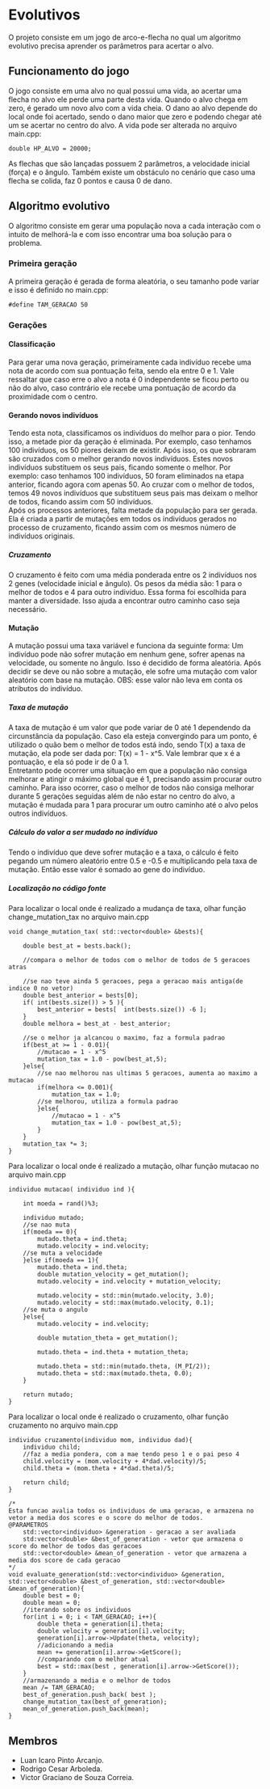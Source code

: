 # Evolutivos
O projeto consiste em um jogo de arco-e-flecha no qual um algoritmo evolutivo precisa aprender os parâmetros para acertar o alvo.
## Funcionamento do jogo
O jogo consiste em uma alvo no qual possui uma vida, ao acertar uma flecha no alvo ele perde uma parte desta vida. Quando o alvo chega em zero, é gerado um novo alvo com a vida cheia. O dano ao alvo depende do local onde foi acertado, sendo o dano maior que zero e podendo chegar até um se acertar no centro do alvo. A vida pode ser alterada no arquivo main.cpp:
```
double HP_ALVO = 20000;
```
As flechas que são lançadas possuem 2 parâmetros, a velocidade inicial (força) e o ângulo. Também existe um obstáculo no cenário que caso uma flecha se colida, faz 0 pontos e causa 0 de dano.
## Algoritmo evolutivo
O algoritmo consiste em gerar uma população nova a cada interação com o intuito de melhorá-la e com isso encontrar uma boa solução para o problema.
### Primeira geração
A primeira geração é gerada de forma aleatória, o seu tamanho pode variar e isso é definido no main.cpp:
```
#define TAM_GERACAO 50
```
### Gerações
#### Classificação
Para gerar uma nova geração, primeiramente cada indivíduo recebe uma nota de acordo com sua pontuação feita, sendo ela entre 0 e 1. Vale ressaltar que caso erre o alvo a nota é 0 independente se ficou perto ou não do alvo, caso contrário ele recebe uma pontuação de acordo da proximidade com o centro.
#### Gerando novos indivíduos
Tendo esta nota, classificamos os indivíduos do melhor para o pior. Tendo isso, a metade pior da geração é eliminada. Por exemplo, caso tenhamos 100 indivíduos, os 50 piores deixam de existir. Após isso, os que sobraram são cruzados com o melhor gerando novos indivíduos. Estes novos indivíduos substituem os seus pais, ficando somente o melhor. Por exemplo: caso tenhamos 100 indivíduos, 50 foram eliminados na etapa anterior, ficando agora com apenas 50. Ao cruzar com o melhor de todos, temos 49 novos indivíduos que substituem seus pais mas deixam o melhor de todos, ficando assim com 50 indivíduos.   
Após os processos anteriores, falta metade da população para ser gerada. Ela é criada a partir de mutações em todos os indivíduos gerados no processo de cruzamento, ficando assim com os mesmos número de indivíduos originais.
##### Cruzamento
O cruzamento é feito com uma média ponderada entre os 2 indivíduos nos 2 genes (velocidade inicial e ângulo). Os pesos da média são: 1 para o melhor de todos e 4 para outro indivíduo. Essa forma foi escolhida para manter a diversidade. Isso ajuda a encontrar outro caminho caso seja necessário.
#### Mutação
A mutação possui uma taxa variável e funciona da seguinte forma: Um indivíduo pode não sofrer mutação em nenhum gene, sofrer apenas na velocidade, ou somente no ângulo. Isso é decidido de forma aleatória. Após decidir se deve ou não sobre a mutação, ele sofre uma mutação com valor aleatório com base na mutação. OBS: esse valor não leva em conta os atributos do indivíduo.
##### Taxa de mutação
A taxa de mutação é um valor que pode variar de 0 até 1 dependendo da circunstância da população. Caso ela esteja convergindo para um ponto, é utilizado o quão bem o melhor de todos está indo, sendo T(x) a taxa de mutação, ela pode ser dada por: T(x) = 1 - x^5. Vale lembrar que x é a pontuação, e ela só pode ir de 0 a 1.   
Entretanto pode ocorrer uma situação em que a população não consiga melhorar e atingir o máximo global que é 1, precisando assim procurar outro caminho. Para isso ocorrer, caso o melhor de todos não consiga melhorar durante 5 gerações seguidas além de não estar no centro do alvo, a mutação é mudada para 1 para procurar um outro caminho até o alvo pelos outros indivíduos.
##### Cálculo do valor a ser mudado no indivíduo
Tendo o indivíduo que deve sofrer mutação e a taxa, o cálculo é feito pegando um número aleatório entre 0.5 e -0.5 e multiplicando pela taxa de mutação. Então esse valor é somado ao gene do indivíduo.
##### Localização no código fonte
Para localizar o local onde é realizado a mudança de taxa, olhar função change_mutation_tax no arquivo main.cpp
```
void change_mutation_tax( std::vector<double> &bests){
 
    double best_at = bests.back();
 
    //compara o melhor de todos com o melhor de todos de 5 geracoes atras
    
    //se nao teve ainda 5 geracoes, pega a geracao mais antiga(de indice 0 no vetor)
    double best_anterior = bests[0];
    if( int(bests.size()) > 5 ){
        best_anterior = bests[  int(bests.size()) -6 ];
    }
    double melhora = best_at - best_anterior;
 
    //se o melhor ja alcancou o maximo, faz a formula padrao
    if(best_at >= 1 - 0.01){
        //mutacao = 1 - x^5
        mutation_tax = 1.0 - pow(best_at,5);
    }else{
        //se nao melhorou nas ultimas 5 geracoes, aumenta ao maximo a mutacao
        if(melhora <= 0.001){
            mutation_tax = 1.0;
        //se melhorou, utiliza a formula padrao
        }else{
            //mutacao = 1 - x^5
            mutation_tax = 1.0 - pow(best_at,5);
        }
    }
    mutation_tax *= 3;
}

```
Para localizar o local onde é realizado a mutação, olhar função mutacao
no arquivo main.cpp
```
individuo mutacao( individuo ind ){
 
    int moeda = rand()%3;
 
    individuo mutado;
    //se nao muta
    if(moeda == 0){
        mutado.theta = ind.theta;
        mutado.velocity = ind.velocity;
    //se muta a velocidade
    }else if(moeda == 1){
        mutado.theta = ind.theta;
        double mutation_velocity = get_mutation();
        mutado.velocity = ind.velocity + mutation_velocity;
 
        mutado.velocity = std::min(mutado.velocity, 3.0);
        mutado.velocity = std::max(mutado.velocity, 0.1);
    //se muta o angulo
    }else{
        mutado.velocity = ind.velocity;
 
        double mutation_theta = get_mutation();
 
        mutado.theta = ind.theta + mutation_theta;
 
        mutado.theta = std::min(mutado.theta, (M_PI/2));
        mutado.theta = std::max(mutado.theta, 0.0);
    }
 
    return mutado; 
}

```
Para localizar o local onde é realizado o cruzamento, olhar função cruzamento
no arquivo main.cpp
```
individuo cruzamento(individuo mom, individuo dad){
    individuo child;
    //faz a media pondera, com a mae tendo peso 1 e o pai peso 4
    child.velocity = (mom.velocity + 4*dad.velocity)/5;
    child.theta = (mom.theta + 4*dad.theta)/5;
 
    return child;
}
 
/*
Esta funcao avalia todos os individuos de uma geracao, e armazena no 
vetor a media dos scores e o score do melhor de todos.
@PARAMETROS
    std::vector<individuo> &generation - geracao a ser avaliada
    std:vector<double> &best_of_generation - vetor que armazena o score do melhor de todos das geracoes
    std::vector<double> &mean_of_generation - vetor que armazena a media dos score de cada geracao
*/
void evaluate_generation(std::vector<individuo> &generation, std::vector<double> &best_of_generation, std::vector<double> &mean_of_generation){
    double best = 0;
    double mean = 0;
    //iterando sobre os individuos
    for(int i = 0; i < TAM_GERACAO; i++){
        double theta = generation[i].theta;
        double velocity = generation[i].velocity;
        generation[i].arrow->Update(theta, velocity);
        //adicionando a media
        mean += generation[i].arrow->GetScore();
        //comparando com o melhor atual
        best = std::max(best , generation[i].arrow->GetScore());
    }
    //armazenando a media e o melhor de todos
    mean /= TAM_GERACAO;
    best_of_generation.push_back( best );
    change_mutation_tax(best_of_generation);
    mean_of_generation.push_back(mean);
}

```
## Membros
- Luan Icaro Pinto Arcanjo.
- Rodrigo Cesar Arboleda.
- Victor Graciano de Souza Correia.